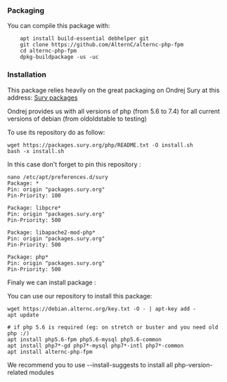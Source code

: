 ### Packaging ###

You can compile this package with:

```
    apt install build-essential debhelper git
    git clone https://github.com/AlternC/alternc-php-fpm
    cd alternc-php-fpm
    dpkg-buildpackage -us -uc
```

### Installation ###

This package relies heavily on the great packaging on Ondrej Sury at this address: [Sury packages](https://deb.sury.org/)

Ondrej provides us with all versions of php (from 5.6 to 7.4) for all current versions of debian (from oldoldstable to testing)

To use its repository do as follow:

```
wget https://packages.sury.org/php/README.txt -O install.sh
bash -x install.sh
```

In this case don't forget to pin this repository :
```
nano /etc/apt/preferences.d/sury
Package: *
Pin: origin "packages.sury.org"
Pin-Priority: 100

Package: libpcre*
Pin: origin "packages.sury.org"
Pin-Priority: 500

Package: libapache2-mod-php*
Pin: origin "packages.sury.org"
Pin-Priority: 500

Package: php*
Pin: origin "packages.sury.org"
Pin-Priority: 500
```

Finaly we can install package :


You can use our repository to install this package:

```
wget https://debian.alternc.org/key.txt -O - | apt-key add - 
apt update

# if php 5.6 is required (eg: on stretch or buster and you need old php :/)
apt install php5.6-fpm php5.6-mysql php5.6-common
apt install php7*-gd php7*-mysql php7*-intl php7*-common
apt install alternc-php-fpm
```

We recommend you to use --install-suggests to install all php-version-related modules


